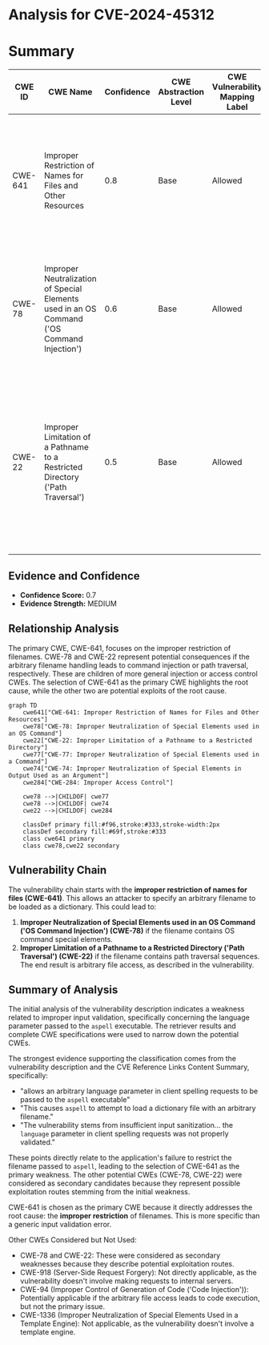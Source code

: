 # Analysis for CVE-2024-45312

# Summary

| CWE ID | CWE Name | Confidence | CWE Abstraction Level | CWE Vulnerability Mapping Label | CWE-Vulnerability Mapping Notes |
|---|---|---|---|---|---|
| CWE-641 | Improper Restriction of Names for Files and Other Resources | 0.8 | Base | Allowed | Primary CWE. The application fails to restrict the filename passed to aspell, allowing an attacker to specify arbitrary files. |
| CWE-78 | Improper Neutralization of Special Elements used in an OS Command ('OS Command Injection') | 0.6 | Base | Allowed | Secondary candidate. The lack of sanitization of the language parameter could potentially lead to OS Command Injection. |
| CWE-22 | Improper Limitation of a Pathname to a Restricted Directory ('Path Traversal') | 0.5 | Base | Allowed | Secondary candidate. The vulnerability description mentions "File access is limited to the scope of the overleaf server" which could indicate path traversal is possible within the server's scope. |

## Evidence and Confidence

*   **Confidence Score:** 0.7
*   **Evidence Strength:** MEDIUM

## Relationship Analysis
The primary CWE, CWE-641, focuses on the improper restriction of filenames. CWE-78 and CWE-22 represent potential consequences if the arbitrary filename handling leads to command injection or path traversal, respectively. These are children of more general injection or access control CWEs. The selection of CWE-641 as the primary CWE highlights the root cause, while the other two are potential exploits of the root cause.

```mermaid
graph TD
    cwe641["CWE-641: Improper Restriction of Names for Files and Other Resources"]
    cwe78["CWE-78: Improper Neutralization of Special Elements used in an OS Command"]
    cwe22["CWE-22: Improper Limitation of a Pathname to a Restricted Directory"]
    cwe77["CWE-77: Improper Neutralization of Special Elements used in a Command"]
    cwe74["CWE-74: Improper Neutralization of Special Elements in Output Used as an Argument"]
    cwe284["CWE-284: Improper Access Control"]

    cwe78 -->|CHILDOF| cwe77
    cwe78 -->|CHILDOF| cwe74
    cwe22 -->|CHILDOF| cwe284

    classDef primary fill:#f96,stroke:#333,stroke-width:2px
    classDef secondary fill:#69f,stroke:#333
    class cwe641 primary
    class cwe78,cwe22 secondary
```

## Vulnerability Chain
The vulnerability chain starts with the **improper restriction of names for files (CWE-641)**. This allows an attacker to specify an arbitrary filename to be loaded as a dictionary. This could lead to:
1.  **Improper Neutralization of Special Elements used in an OS Command ('OS Command Injection') (CWE-78)** if the filename contains OS command special elements.
2.  **Improper Limitation of a Pathname to a Restricted Directory ('Path Traversal') (CWE-22)** if the filename contains path traversal sequences.
The end result is arbitrary file access, as described in the vulnerability.

## Summary of Analysis
The initial analysis of the vulnerability description indicates a weakness related to improper input validation, specifically concerning the language parameter passed to the `aspell` executable. The retriever results and complete CWE specifications were used to narrow down the potential CWEs.

The strongest evidence supporting the classification comes from the vulnerability description and the CVE Reference Links Content Summary, specifically:

*   "allows an arbitrary language parameter in client spelling requests to be passed to the `aspell` executable"
*   "This causes `aspell` to attempt to load a dictionary file with an arbitrary filename."
*   "The vulnerability stems from insufficient input sanitization... the `language` parameter in client spelling requests was not properly validated."

These points directly relate to the application's failure to restrict the filename passed to `aspell`, leading to the selection of CWE-641 as the primary weakness. The other potential CWEs (CWE-78, CWE-22) were considered as secondary candidates because they represent possible exploitation routes stemming from the initial weakness.

CWE-641 is chosen as the primary CWE because it directly addresses the root cause: the **improper restriction** of filenames. This is more specific than a generic input validation error.

Other CWEs Considered but Not Used:

*   CWE-78 and CWE-22: These were considered as secondary weaknesses because they describe potential exploitation routes.
*   CWE-918 (Server-Side Request Forgery): Not directly applicable, as the vulnerability doesn't involve making requests to internal servers.
*   CWE-94 (Improper Control of Generation of Code ('Code Injection')): Potentially applicable if the arbitrary file access leads to code execution, but not the primary issue.
*   CWE-1336 (Improper Neutralization of Special Elements Used in a Template Engine): Not applicable, as the vulnerability doesn't involve a template engine.